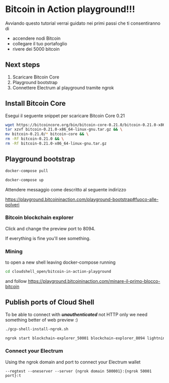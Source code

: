 # Bitcoin in Action playground!!!

Avviando questo tutorial verrai guidato nei primi passi che ti consentiranno di
- accendere nodi Bitcoin
- collegare il tuo portafoglio
- rivere dei 5000 bitcoin

## Next steps

1. Scaricare Bitcoin Core
2. Playground bootstrap
3. Connettere Electrum al playground tramite ngrok

## Install Bitcoin Core

Esegui il seguente snippet per scaricare Bitcoin Core 0.21

```sh
wget https://bitcoincore.org/bin/bitcoin-core-0.21.0/bitcoin-0.21.0-x86_64-linux-gnu.tar.gz && \
tar xzvf bitcoin-0.21.0-x86_64-linux-gnu.tar.gz && \
mv bitcoin-0.21.0/* bitcoin-core && \
rm -Rf bitcoin-0.21.0 && \
rm -Rf bitcoin-0.21.0-x86_64-linux-gnu.tar.gz
```

## Playground bootstrap

```sh
docker-compose pull
```

```sh
docker-compose up
```

Attendere messaggio come descritto al seguente indirizzo

https://playground.bitcoininaction.com/playground-bootstrap#fuoco-alle-polveri

### Bitcoin blockchain explorer

Click <walkthrough-web-preview-icon></walkthrough-web-preview-icon> and change
the preview port to 8094.

If everything is fine you'll see something.

### Mining

<walkthrough-open-cloud-shell-button></walkthrough-open-cloud-shell-button> to
open a new shell leaving docker-compose running

```sh
cd cloudshell_open/bitcoin-in-action-playground
```

and follow
https://playground.bitcoininaction.com/minare-il-primo-blocco-bitcoin

## Publish ports of Cloud Shell

To be able to connect with ***unauthenticated*** not HTTP only we need something better of web
preview :)

```sh
./gcp-shell-install-ngrok.sh
```
```sh
ngrok start blockchain-explorer_50001 blockchain-explorer_8094 lightningd_9735 lnd_19735
```

### Connect your Electrum

Using the ngrok domain and port to connect your Electrum wallet

```terminal
--regtest --oneserver --server {ngrok domain 500001}:{ngrok 50001 port}:t
```

